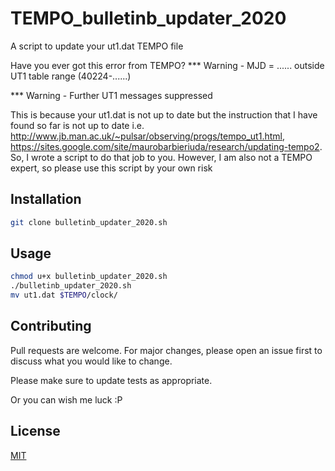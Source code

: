 # TEMPO_bulletinb_updater_2020
A script to update your ut1.dat TEMPO file

Have you ever got this error from TEMPO? 
*** Warning - MJD = ...... outside UT1 table range (40224-......)

*** Warning - Further UT1 messages suppressed

This is because your ut1.dat is not up to date but the instruction that I have found so far is not up to date i.e. http://www.jb.man.ac.uk/~pulsar/observing/progs/tempo_ut1.html, https://sites.google.com/site/maurobarbieriuda/research/updating-tempo2.
So, I wrote a script to do that job to you.  However, I am also not a TEMPO expert, so please use this script by your own risk 

## Installation
```bash
git clone bulletinb_updater_2020.sh
```

## Usage
```bash
chmod u+x bulletinb_updater_2020.sh
./bulletinb_updater_2020.sh
mv ut1.dat $TEMPO/clock/ 
```

## Contributing
Pull requests are welcome. For major changes, please open an issue first to discuss what you would like to change.

Please make sure to update tests as appropriate.

Or you can wish me luck :P 

## License
[MIT](https://choosealicense.com/licenses/mit/)
